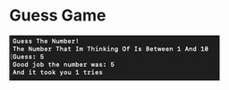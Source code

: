 # Guess Game
![Pic1](https://github.com/MercantecData/portfolio-Magvib/blob/master/H1/Guess/pic/pic1.png)
